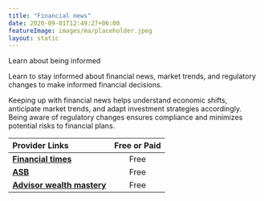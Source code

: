 ```yaml
---
title: "Financial news"
date: 2020-09-01T12:49:27+06:00
featureImage: images/ma/placeholder.jpeg
layout: static
---
```


Learn about being informed

Learn to stay informed about financial news, market trends, and regulatory changes to make informed financial decisions.

Keeping up with financial news helps understand economic shifts, anticipate market trends, and adapt investment strategies accordingly. Being aware of regulatory changes ensures compliance and minimizes potential risks to financial plans.

| Provider Links      | Free or Paid  |  
| :-----------          | :--------------:      |  
| [**Financial times**](https://www.ft.com/markets) | Free | 
| [**ASB**](https://asb.org.uk/finance/03/2019/why-keeping-on-top-of-financial-news-is-essential-for-investors/1760/) | Free  | 
| [**Advisor wealth mastery**](https://advisorwealthmastery.com/a-financial-advisors-guide-on-how-to-stay-up-to-date-on-market-trends/) | Free | 
  

<br/><br/>






